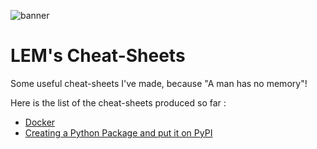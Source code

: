 ![banner](img/cheat_sheets_banner.png)

# LEM's Cheat-Sheets

Some useful cheat-sheets I've made, because "A man has no memory"!

Here is the list of the cheat-sheets produced so far :

- [Docker](https://github.com/aminelemaizi/cheat-sheets/blob/master/01_Docker_Cheat_Sheet.md)
- [Creating a Python Package and put it on PyPI](https://github.com/aminelemaizi/cheat-sheets/blob/master/02_Python_PyPI_Packaging_Cheat_Sheet.md)